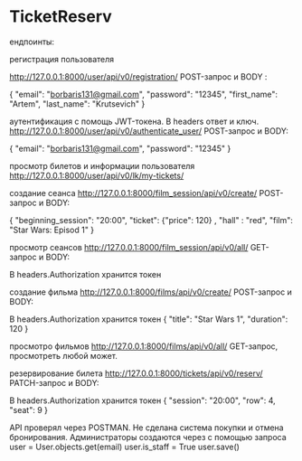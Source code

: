 # TicketReserv
ендпоинты:

регистрация пользователя

http://127.0.0.1:8000/user/api/v0/registration/ 
POST-запрос и BODY :

{
	"email": "borbaris131@gmail.com", 
	"password": "12345",
	"first_name": "Artem",
	"last_name": "Krutsevich"
}

аутентификация с помощь JWT-токена. В headers ответ и ключ.
http://127.0.0.1:8000/user/api/v0/authenticate_user/
POST-запрос и BODY:

{
	"email": "borbaris131@gmail.com",
	"password": "12345"
}

просмотр билетов и информации пользователя
http://127.0.0.1:8000/user/api/v0/lk/my-tickets/


создание сеанса
http://127.0.0.1:8000/film_session/api/v0/create/
POST-запрос и BODY:

{
	"beginning_session": "20:00",
	"ticket":
		{"price": 120}
		,
	"hall" : "red",
	"film": "Star Wars: Episod 1"
}


просмотр сеансов
http://127.0.0.1:8000/film_session/api/v0/all/
GET-запрос и BODY:

В headers.Authorization хранится токен

создание фильма
http://127.0.0.1:8000/films/api/v0/create/
POST-запрос и BODY:

В headers.Authorization хранится токен
{
 "title": "Star Wars 1",
 "duration": 120
}

просмотро фильмов
http://127.0.0.1:8000/films/api/v0/all/
GET-запрос, просмотреть любой может.


резервирование билета 
http://127.0.0.1:8000/tickets/api/v0/reserv/
PATCH-запрос и BODY:

В headers.Authorization хранится токен
{
	"session": "20:00",
	"row": 4,
	"seat": 9
}


API проверял через POSTMAN. Не сделана система покупки и отмена бронирования.
Администраторы создаются через c помощью запроса
user = User.objects.get(email)
user.is_staff = True
user.save()